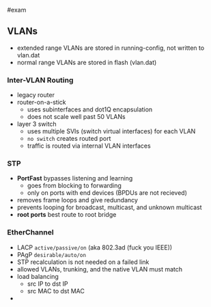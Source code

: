 #exam 
## VLANs
- extended range VLANs are stored in running-config, not written to vlan.dat
- normal range VLANs are stored in flash (vlan.dat)
### Inter-VLAN Routing
- legacy router
- router-on-a-stick
	- uses subinterfaces and dot1Q encapsulation
	- does not scale well past 50 VLANs
- layer 3 switch
	- uses multiple SVIs (switch virtual interfaces) for each VLAN
	- `no switch` creates routed port
	- traffic is routed via internal VLAN interfaces
### STP
- **PortFast** bypasses listening and learning
	- goes from blocking to forwarding
	- only on ports with end devices (BPDUs are not recieved)
- removes frame loops and give redundancy
- prevents looping for broadcast, multicast, and unknown multicast
- **root ports** best route to root bridge
### EtherChannel
- LACP `active/passive/on` (aka 802.3ad (fuck you IEEE))
- PAgP `desirable/auto/on`
- STP recalculation is not needed on a failed link
- allowed VLANs, trunking, and the native VLAN must match
- load balancing
	- src IP to dst IP
	- src MAC to dst MAC
-  
